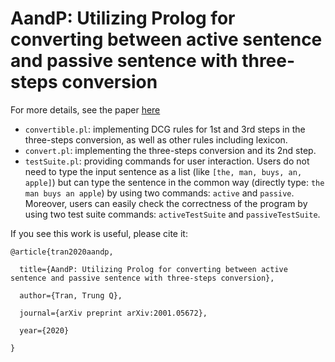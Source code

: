 # AandP: Utilizing Prolog for converting between active sentence and passive sentence with three-steps conversion

For more details, see the paper [here](https://arxiv.org/abs/2001.05672)

* `convertible.pl`: implementing DCG rules for 1st and 3rd steps in the three-steps conversion, as well as other rules including lexicon.
* `convert.pl`: implementing the three-steps conversion and its 2nd step.
* `testSuite.pl`: providing commands for user interaction. Users do not need to type the input sentence as a list (like `[the, man, buys, an, apple]`) but can type the sentence in the common way (directly type: `the man buys an apple`) by using two commands: `active` and `passive`. Moreover, users can easily check the correctness of the program by using two test suite commands: `activeTestSuite` and `passiveTestSuite`.

If you see this work is useful, please cite it:
```
@article{tran2020aandp,

  title={AandP: Utilizing Prolog for converting between active sentence and passive sentence with three-steps conversion},

  author={Tran, Trung Q},

  journal={arXiv preprint arXiv:2001.05672},

  year={2020}

}
```
